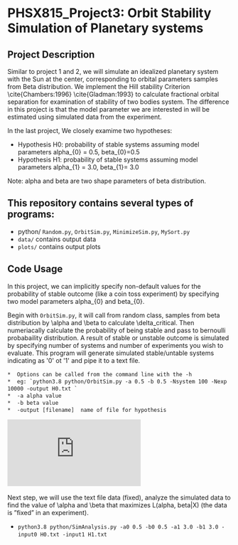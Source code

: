 # PHSX815_Project3: Orbit Stability Simulation of Planetary systems

## Project Description
Similar to project 1 and 2, we will simulate an idealized planetary system with the Sun at the center, corresponding to orbital parameters samples from Beta distribution. We implement the Hill stability Criterion \cite{Chambers:1996} \cite{Gladman:1993} to calculate fractional orbital separation for examination of stability of two bodies system. The difference in this project is that the model parameter we are interested in will be estimated using simulated data from the experiment. 


In the last project, We closely examime two hypotheses:
* Hypothesis H0: probability of stable systems assuming model parameters alpha_{0} = 0.5, beta_{0}=0.5
* Hypothesis H1: probability of stable systems assuming model parameters alpha_{1} = 3.0, beta_{1}= 3.0

Note: alpha and beta are two shape parameters of beta distribution.

## This repository contains several types of programs:
* python/ `Random.py`, `OrbitSim.py`, `MinimizeSim.py`, `MySort.py`
* `data/` contains output data
* `plots/` contains output plots

## Code Usage 

In this project, we can implicitly specify non-default values for the probability of stable outcome (like a coin toss experiment) by specifying two model parameters alpha_{0} and beta_{0}. 

Begin with `OrbitSim.py`, it will call from random class, samples from beta distribution by \\alpha and \\beta to calculate \\delta_critical. Then numeriacally calculate the probability of being stable and pass to bernoulli probabaility distribution. A result of stable or unstable outcome is simulated by specifying number of systems and number of experiments you wish to evaluate. This program will generate simulated stable/untable systems indicating as '0' ot '1' and pipe it to a text file. 

	*  Options can be called from the command line with the -h 
	*  eg: `python3.8 python/OrbitSim.py -a 0.5 -b 0.5 -Nsystem 100 -Nexp 10000 -output H0.txt `
	*  -a alpha value
	*  -b beta value
	*  -output [filename]  name of file for hypothesis

![plot](https://github.com/XinyuMai/PHSX815_Project3/blob/main/delta_cr_0.5_0.5.pdf?raw=True)

Next step, we will use the text file data (fixed), analyze the simulated data to find the value of \\alpha and \\beta that maximizes L(alpha, beta|X) (the data is ”fixed” in an experiment).

* `python3.8 python/SimAnalysis.py -a0 0.5 -b0 0.5 -a1 3.0 -b1 3.0 -input0 H0.txt -input1 H1.txt`


